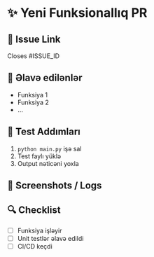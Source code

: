 # ✨ Yeni Funksionallıq PR

## 🔗 Issue Link
Closes #ISSUE_ID

## 🚀 Əlavə edilənlər
<!-- Yeni xüsusiyyətləri qısa izah et -->

- Funksiya 1
- Funksiya 2
- …

## 🔬 Test Addımları
1. `python main.py` işə sal
2. Test faylı yüklə
3. Output nəticəni yoxla

## 📸 Screenshots / Logs
<!-- Əgər varsa əlavə et -->

## 🔍 Checklist
- [ ] Funksiya işləyir
- [ ] Unit testlər əlavə edildi
- [ ] CI/CD keçdi
